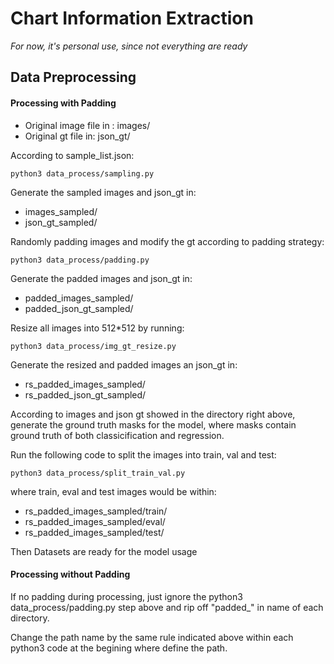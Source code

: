 # Chart Information Extraction

*For now, it's personal use, since not everything are ready*

## Data Preprocessing

#### Processing with Padding
- Original image file in : images/
- Original gt file in: json_gt/

According to sample_list.json:

```python3
python3 data_process/sampling.py
```

Generate the sampled images and json_gt in:
- images_sampled/
- json_gt_sampled/

Randomly padding images and modify the gt according to padding strategy:

```python3
python3 data_process/padding.py
```

Generate the padded images and json_gt in:
- padded_images_sampled/
- padded_json_gt_sampled/

Resize all images into 512*512 by running:

```python3
python3 data_process/img_gt_resize.py
```
Generate the resized and padded images an json_gt in:
- rs_padded_images_sampled/
- rs_padded_json_gt_sampled/

According to images and json gt showed in the directory right above, generate the ground truth masks for the model, where masks contain ground truth of both classicification and regression.

Run the following code to split the images into train, val and test:
``` 
python3 data_process/split_train_val.py
```

where train, eval and test images would be within:
- rs_padded_images_sampled/train/
- rs_padded_images_sampled/eval/
- rs_padded_images_sampled/test/


Then Datasets are ready for the model usage

#### Processing without Padding

If no padding during processing, just ignore the python3 data_process/padding.py step above and rip off "padded_" in name of each directory.

Change the path name by the same rule indicated above within each python3 code at the begining where define the path.

